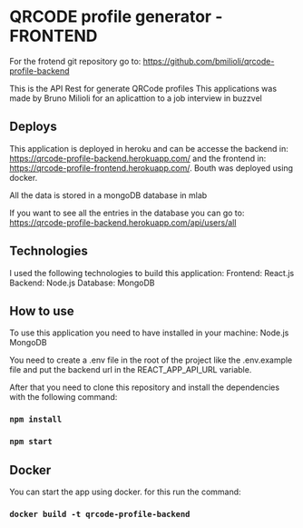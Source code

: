 # QRCODE profile generator - FRONTEND

For the frotend git repository go to: https://github.com/bmilioli/qrcode-profile-backend

This is the API Rest for generate QRCode profiles
This applications was made by Bruno Milioli for an aplicattion to a job interview in buzzvel

## Deploys

This application is deployed in heroku and can be accesse the backend in: https://qrcode-profile-backend.herokuapp.com/
and the frontend in: https://qrcode-profile-frontend.herokuapp.com/. Bouth was deployed using docker.

All the data is stored in a mongoDB database in mlab

If you want to see all the entries in the database you can go to: https://qrcode-profile-backend.herokuapp.com/api/users/all

## Technologies

I used the following technologies to build this application:
Frontend: React.js
Backend: Node.js
Database: MongoDB

## How to use

To use this application you need to have installed in your machine:
Node.js
MongoDB

You need to create a .env file in the root of the project like the .env.example file and put the backend url in the REACT_APP_API_URL variable.

After that you need to clone this repository and install the dependencies with the following command:

### `npm install`

### `npm start`



## Docker 

You can start the app using docker. 
for this run the command:

### `docker build -t qrcode-profile-backend`